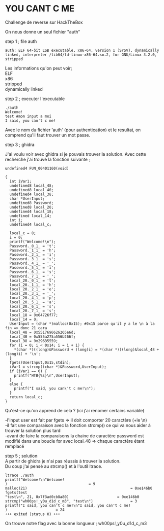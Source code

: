 # YOU CANT C ME 

Challenge de reverse sur HackTheBox 

On nous donne un seul fichier "auth"

step 1 ; file auth      
````
auth: ELF 64-bit LSB executable, x86-64, version 1 (SYSV), dynamically linked, interpreter /lib64/ld-linux-x86-64.so.2, for GNU/Linux 3.2.0, stripped
````

Les informations qu'on peut voir;   
ELF     
x86  
stripped    
dynamically linked      

step 2 ;  executer l'executable

````
./auth
Welcome!
test #mon input a moi
I said, you can't c me!
````

Avec le nom du fichier 'auth' (pour authentication) et le resultat, on comprend qu'il faut trouver un mot passe.

step 3 ; ghidra

J'ai voulu voir avec ghidra si je pouvais trouver la solution. Avec cette recherche j'ai trouvé la fonction suivante ; 

````
undefined4 FUN_00401160(void)

{
  int iVar1;
  undefined8 local_48;
  undefined8 local_40;
  undefined4 local_38;
  char *UserInput;
  undefined8 Password;
  undefined8 local_20;
  undefined4 local_18;
  undefined local_14;
  int i;
  undefined4 local_c;
  
  local_c = 0;
  i = 0;
  printf("Welcome!\n");
  Password._0_1_ = 't';
  Password._1_1_ = 'h';
  Password._2_1_ = 'i';
  Password._3_1_ = 's';
  Password._4_1_ = '_';
  Password._5_1_ = 'i';
  Password._6_1_ = 's';
  Password._7_1_ = '_';
  local_20._0_1_ = 't';
  local_20._1_1_ = 'h';
  local_20._2_1_ = 'e';
  local_20._3_1_ = '_';
  local_20._4_1_ = 'p';
  local_20._5_1_ = 'a';
  local_20._6_1_ = 's';
  local_20._7_1_ = 's';
  local_18 = 0x64726f77;
  local_14 = 0;
  UserInput = (char *)malloc(0x15); #0x15 parce qu'il y a le \n à la fin => donc 21 cara
  local_48 = 0x5517696626265e6d;
  local_40 = 0x555a275a556b266f;
  local_38 = 0x29635559;
  for (i = 0; i < 0x14; i = i + 1) {     
    *(char *)((long)&Password + (long)i) = *(char *)((long)&local_48 + (long)i) + '\n';
  }
  fgets(UserInput,0x15,stdin);
  iVar1 = strcmp((char *)&Password,UserInput);
  if (iVar1 == 0) {
    printf("HTB{%s}\n",UserInput);
  }
  else {
    printf("I said, you can\'t c me!\n");
  }
  return local_c;
}
````

Qu'est-ce qu'on apprend de cela ? (ici j'ai renomer certains variable)


-l'input user est fait par fgets => il doit comporter 20 caractère (+le \n)     
-il fait une comparaison avec la fonction strcmp() ce qui va nous aider à trouver la solution plus tard     
-avant de faire la comparaisons la chaine de caractère password est modifié dans une boucle for avec local_48 => chaque caractère étant remplacé        

step 5 ; solution       
A partir de ghidra je n'ai pas réussis à trouver la solution.   
Du coup j'ai pensé au strcmp() et à l'outil ltrace. 

````
ltrace ./auth
printf("Welcome!\n"Welcome!
)                                     = 9
malloc(21)                                               = 0xe146b0
fgets(test
"test\n", 21, 0x7f3ad0cb8a80)                      = 0xe146b0
strcmp("wh00ps!_y0u_d1d_c_m3", "test\n")                 = 3
printf("I said, you can't c me!\n"I said, you can't c me!
)                      = 24
+++ exited (status 0) +++

````

On trouve notre flag avec la bonne longueur ; wh00ps!_y0u_d1d_c_m3